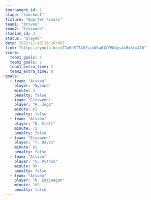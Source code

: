 ```yaml
---
tournament_id: 1
stage: "knockout"
fixture: "Quarter Finals"
team1: "Atsvea"
team2: "Einswenn"
stadium_id: 3
status: "played"
date: 2022-12-16T16:20:00Z
link: "https://youtu.be/vZ7o6dRT740?si=NSa61YYMNUys4sBx&t=416"
score:
  team1_goals: 4
  team2_goals: 2
  team1_extra_time: 2
  team2_extra_time: 0
goals:
  - team: "Atsvea"
    player: "Nysnub"
    minute: 3
    penalty: false
  - team: "Einswenn"
    player: "R. Jogi"
    minute: 62
    penalty: false
  - team: "Atsvea"
    player: "E. Stell"
    minute: 72
    penalty: false
  - team: "Einswenn"
    player: "T. Davis"
    minute: 81
    penalty: false
  - team: "Atsvea"
    player: "S. Vythxo"
    minute: 99
    penalty: false
  - team: "Atsvea"
    player: "K. Zaajaagah"
    minute: 109
    penalty: false
---
```

